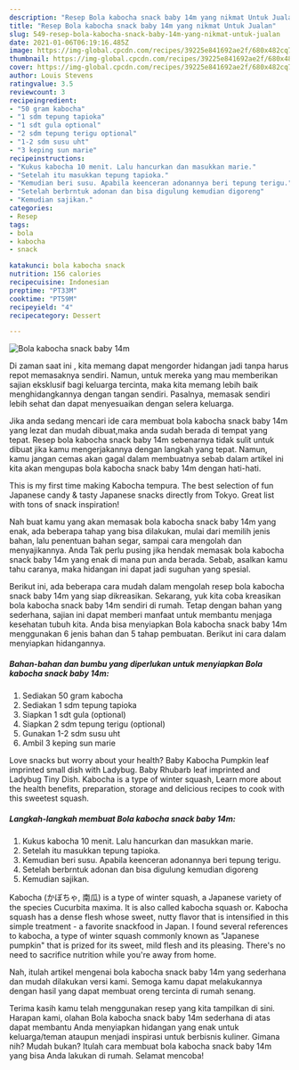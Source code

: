 ```yaml
---
description: "Resep Bola kabocha snack baby 14m yang nikmat Untuk Jualan"
title: "Resep Bola kabocha snack baby 14m yang nikmat Untuk Jualan"
slug: 549-resep-bola-kabocha-snack-baby-14m-yang-nikmat-untuk-jualan
date: 2021-01-06T06:19:16.485Z
image: https://img-global.cpcdn.com/recipes/39225e841692ae2f/680x482cq70/bola-kabocha-snack-baby-14m-foto-resep-utama.jpg
thumbnail: https://img-global.cpcdn.com/recipes/39225e841692ae2f/680x482cq70/bola-kabocha-snack-baby-14m-foto-resep-utama.jpg
cover: https://img-global.cpcdn.com/recipes/39225e841692ae2f/680x482cq70/bola-kabocha-snack-baby-14m-foto-resep-utama.jpg
author: Louis Stevens
ratingvalue: 3.5
reviewcount: 3
recipeingredient:
- "50 gram kabocha"
- "1 sdm tepung tapioka"
- "1 sdt gula optional"
- "2 sdm tepung terigu optional"
- "1-2 sdm susu uht"
- "3 keping sun marie"
recipeinstructions:
- "Kukus kabocha 10 menit. Lalu hancurkan dan masukkan marie."
- "Setelah itu masukkan tepung tapioka."
- "Kemudian beri susu. Apabila keenceran adonannya beri tepung terigu."
- "Setelah berbrntuk adonan dan bisa digulung kemudian digoreng"
- "Kemudian sajikan."
categories:
- Resep
tags:
- bola
- kabocha
- snack

katakunci: bola kabocha snack 
nutrition: 156 calories
recipecuisine: Indonesian
preptime: "PT33M"
cooktime: "PT59M"
recipeyield: "4"
recipecategory: Dessert

---
```



![Bola kabocha snack baby 14m](https://img-global.cpcdn.com/recipes/39225e841692ae2f/680x482cq70/bola-kabocha-snack-baby-14m-foto-resep-utama.jpg)

Di zaman  saat ini , kita memang dapat mengorder hidangan jadi tanpa harus repot memasaknya sendiri. Namun, untuk mereka yang mau memberikan sajian eksklusif bagi keluarga tercinta, maka kita memang lebih baik menghidangkannya dengan tangan sendiri. Pasalnya, memasak sendiri lebih sehat dan dapat menyesuaikan dengan selera keluarga.

Jika anda sedang mencari ide cara membuat bola kabocha snack baby 14m yang lezat dan mudah dibuat,maka anda sudah berada di tempat yang tepat. Resep bola kabocha snack baby 14m  sebenarnya tidak sulit untuk dibuat jika kamu mengerjakannya dengan langkah yang tepat. Namun, kamu jangan cemas akan gagal dalam membuatnya 
sebab dalam artikel ini kita akan mengupas bola kabocha snack baby 14m dengan hati-hati.  

This is my first time making Kabocha tempura. The best selection of fun Japanese candy &amp; tasty Japanese snacks directly from Tokyo. Great list with tons of snack inspiration!

Nah buat kamu yang akan memasak bola kabocha snack baby 14m yang enak, ada beberapa tahap yang bisa dilakukan, mulai dari memilih jenis bahan, lalu penentuan bahan segar, sampai cara mengolah dan menyajikannya. Anda Tak perlu pusing jika hendak memasak bola kabocha snack baby 14m yang enak di mana pun anda berada. Sebab, asalkan kamu  tahu caranya, maka hidangan ini dapat jadi suguhan yang spesial.

Berikut ini, ada beberapa cara mudah dalam mengolah resep bola kabocha snack baby 14m yang siap dikreasikan. Sekarang, yuk kita coba kreasikan bola kabocha snack baby 14m sendiri di rumah. Tetap dengan bahan yang sederhana, sajian ini dapat memberi manfaat untuk membantu menjaga kesehatan tubuh kita. Anda bisa menyiapkan Bola kabocha snack baby 14m menggunakan 6 jenis bahan dan 5 tahap pembuatan. Berikut ini cara dalam menyiapkan hidangannya.

<!--inarticleads1-->

##### Bahan-bahan dan bumbu yang diperlukan untuk menyiapkan Bola kabocha snack baby 14m:

1. Sediakan 50 gram kabocha
1. Sediakan 1 sdm tepung tapioka
1. Siapkan 1 sdt gula (optional)
1. Siapkan 2 sdm tepung terigu (optional)
1. Gunakan 1-2 sdm susu uht
1. Ambil 3 keping sun marie


Love snacks but worry about your health? Baby Kabocha Pumpkin leaf imprinted small dish with Ladybug. Baby Rhubarb leaf imprinted and Ladybug Tiny Dish. Kabocha is a type of winter squash, Learn more about the health benefits, preparation, storage and delicious recipes to cook with this sweetest squash. 

<!--inarticleads2-->

##### Langkah-langkah membuat Bola kabocha snack baby 14m:

1. Kukus kabocha 10 menit. Lalu hancurkan dan masukkan marie.
1. Setelah itu masukkan tepung tapioka.
1. Kemudian beri susu. Apabila keenceran adonannya beri tepung terigu.
1. Setelah berbrntuk adonan dan bisa digulung kemudian digoreng
1. Kemudian sajikan.


Kabocha (かぼちゃ, 南瓜) is a type of winter squash, a Japanese variety of the species Cucurbita maxima. It is also called kabocha squash or. Kabocha squash has a dense flesh whose sweet, nutty flavor that is intensified in this simple treatment - a favorite snackfood in Japan. I found several references to kabocha, a type of winter squash commonly known as &#34;Japanese pumpkin&#34; that is prized for its sweet, mild flesh and its pleasing. There&#39;s no need to sacrifice nutrition while you&#39;re away from home. 

Nah, itulah artikel mengenai  bola kabocha snack baby 14m  yang sederhana dan mudah dilakukan versi kami. Semoga kamu dapat melakukannya dengan hasil yang dapat membuat oreng tercinta di rumah senang. 

Terima kasih kamu telah menggunakan resep yang kita tampilkan di sini. Harapan kami, olahan  Bola kabocha snack baby 14m sederhana di atas dapat membantu Anda menyiapkan hidangan yang enak untuk keluarga/teman ataupun menjadi inspirasi untuk berbisnis kuliner. Gimana nih? Mudah bukan? Itulah cara membuat bola kabocha snack baby 14m yang bisa Anda lakukan di rumah. Selamat mencoba!

